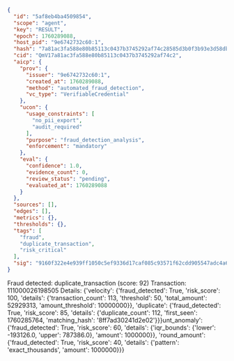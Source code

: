 ```json
{
  "id": "5af8eb4ba4509854",
  "scope": "agent",
  "key": "RESULT",
  "epoch": 1760289088,
  "host_pid": "9e6742732c60:1",
  "hash": "7a81ac3fa588e80b85113c0437b3745292af74c28585d3b0f3b93e3d58dbf007",
  "cid": "QmV17a81ac3fa588e80b85113c0437b3745292af74c2",
  "aicp": {
    "prov": {
      "issuer": "9e6742732c60:1",
      "created_at": 1760289088,
      "method": "automated_fraud_detection",
      "vc_type": "VerifiableCredential"
    },
    "ucon": {
      "usage_constraints": [
        "no_pii_export",
        "audit_required"
      ],
      "purpose": "fraud_detection_analysis",
      "enforcement": "mandatory"
    },
    "eval": {
      "confidence": 1.0,
      "evidence_count": 0,
      "review_status": "pending",
      "evaluated_at": 1760289088
    }
  },
  "sources": [],
  "edges": [],
  "metrics": {},
  "thresholds": {},
  "tags": [
    "fraud",
    "duplicate_transaction",
    "risk_critical"
  ],
  "sig": "9160f322e4e939ff1050c5ef9336d17caf085c93571f62cdd905547adc4a6c36"
}
```

Fraud detected: duplicate_transaction (score: 92)
Transaction: 111000026198505
Details: {'velocity': {'fraud_detected': True, 'risk_score': 100, 'details': {'transaction_count': 113, 'threshold': 50, 'total_amount': 52929313, 'amount_threshold': 10000000}}, 'duplicate': {'fraud_detected': True, 'risk_score': 85, 'details': {'duplicate_count': 112, 'first_seen': 1760285764, 'matching_hash': '8ff7ad30241d2e02'}}}unt_anomaly': {'fraud_detected': True, 'risk_score': 60, 'details': {'iqr_bounds': {'lower': -193126.0, 'upper': 787386.0}, 'amount': 1000000}}, 'round_amount': {'fraud_detected': True, 'risk_score': 40, 'details': {'pattern': 'exact_thousands', 'amount': 1000000}}}